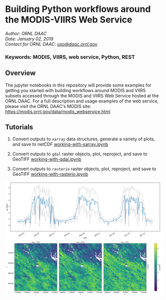 # Building Python workflows around the MODIS-VIIRS Web Service

*Author: ORNL DAAC*  
*Date: January 02, 2019*  
*Contact for ORNL DAAC: uso@daac.ornl.gov*  

### Keywords: MODIS, VIIRS, web service, Python, REST

## Overview

The jupyter notebooks in this repository will provide some examples for getting you started with building workflows around MODIS and VIIRS subsets accessed through the MODIS and VIIRS Web Service hosted at the ORNL DAAC. For a full description and usage examples of the web service, please visit the ORNL DAAC's MODIS site: https://modis.ornl.gov/data/modis_webservice.html

## Tutorials

1. Convert outputs to `xarray` data structures, generate a variety of plots, and save to netCDF [working-with-xarray.ipynb](working-with-xarray.ipynb)       

2. Convert outputs to `gdal` raster objects, plot, reproject, and save to GeoTIFF [working-with-gdal.ipynb](working-with-gdal.ipynb)       

3. Convert outputs to `rasterio` raster objects, plot, reproject, and save to GeoTIFF [working-with-rasterio.ipynb](working-with-rasterio.ipynb)       

![timeseries1](img/working-with-xarray_timeseries1.png)
![gridded1](img/working-with-xarray_gridded1.png)